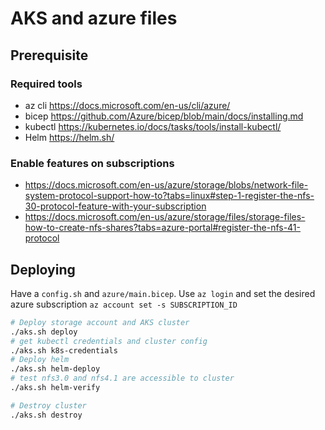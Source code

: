 # AKS and azure files

## Prerequisite 

### Required tools

* az cli https://docs.microsoft.com/en-us/cli/azure/
* bicep https://github.com/Azure/bicep/blob/main/docs/installing.md
* kubectl https://kubernetes.io/docs/tasks/tools/install-kubectl/
* Helm https://helm.sh/

### Enable features on subscriptions

* https://docs.microsoft.com/en-us/azure/storage/blobs/network-file-system-protocol-support-how-to?tabs=linux#step-1-register-the-nfs-30-protocol-feature-with-your-subscription
* https://docs.microsoft.com/en-us/azure/storage/files/storage-files-how-to-create-nfs-shares?tabs=azure-portal#register-the-nfs-41-protocol


## Deploying 

Have a `config.sh` and `azure/main.bicep`. Use `az login` and set the desired azure subscription `az account set -s SUBSCRIPTION_ID`

```bash
# Deploy storage account and AKS cluster
./aks.sh deploy
# get kubectl credentials and cluster config
./aks.sh k8s-credentials
# Deploy helm
./aks.sh helm-deploy
# test nfs3.0 and nfs4.1 are accessible to cluster
./aks.sh helm-verify

# Destroy cluster
./aks.sh destroy
```
